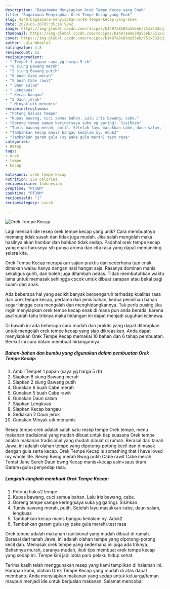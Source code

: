 ```yaml
---
description: "Bagaimana Menyiapkan Orek Tempe Kecap yang Enak"
title: "Bagaimana Menyiapkan Orek Tempe Kecap yang Enak"
slug: 4348-bagaimana-menyiapkan-orek-tempe-kecap-yang-enak
date: 2020-05-26T05:35:14.924Z
image: https://img-global.cpcdn.com/recipes/b1497a8e83da56eb/751x532cq70/orek-tempe-kecap-foto-resep-utama.jpg
thumbnail: https://img-global.cpcdn.com/recipes/b1497a8e83da56eb/751x532cq70/orek-tempe-kecap-foto-resep-utama.jpg
cover: https://img-global.cpcdn.com/recipes/b1497a8e83da56eb/751x532cq70/orek-tempe-kecap-foto-resep-utama.jpg
author: Lula Wheeler
ratingvalue: 4.8
reviewcount: 15
recipeingredient:
- " Tempet 1 papan saya yg harga 5 rb"
- "8 siung Bawang merah"
- "2 siung Bawang putih"
- "6 buah Cabe merah"
- "5 buah Cabe rawit"
- " Daun salam"
- " Lengkuas"
- " Kecap bangau"
- "2 Daun jeruk"
- " Minyak utk menumis"
recipeinstructions:
- "Potong halus2 tempe"
- "Kupas bawang, cuci semua bahan. Lalu iris bawang, cabe."
- "Goreng tempe sampe kering(saya suka yg garing). Sisihkan"
- "Tumis bawang merah, putih. Setelah layu masukkan cabe, daun salam, lengkuas"
- "Tambahkan kecap manis bangau kedalam ny. Aduk2"
- "Tambahkan garam gula (sy pake gula merah).test rasa"
categories:
- Resep
tags:
- orek
- tempe
- kecap

katakunci: orek tempe kecap 
nutrition: 258 calories
recipecuisine: Indonesian
preptime: "PT36M"
cooktime: "PT39M"
recipeyield: "1"
recipecategory: Lunch

---
```



![Orek Tempe Kecap](https://img-global.cpcdn.com/recipes/b1497a8e83da56eb/751x532cq70/orek-tempe-kecap-foto-resep-utama.jpg)

Lagi mencari ide resep orek tempe kecap yang unik? Cara membuatnya memang tidak susah dan tidak juga mudah. Jika salah mengolah maka hasilnya akan hambar dan bahkan tidak sedap. Padahal orek tempe kecap yang enak harusnya sih punya aroma dan cita rasa yang dapat memancing selera kita.

Orek Tempe Kecap merupakan sajian praktis dan sederhana tapi enak dimakan walau hanya dengan nasi hangat saja. Rasanya dominan manis sekaligus gurih, dan boleh juga ditambah pedas. Tidak membutuhkan waktu lama untuk memasak sehingga cocok untuk dibuat sarapan atau bekal pagi suami dan anak.

Ada beberapa hal yang sedikit banyak berpengaruh terhadap kualitas rasa dari orek tempe kecap, pertama dari jenis bahan, kedua pemilihan bahan segar hingga cara mengolah dan menghidangkannya. Tak perlu pusing jika ingin menyiapkan orek tempe kecap enak di mana pun anda berada, karena asal sudah tahu triknya maka hidangan ini dapat menjadi suguhan istimewa.


Di bawah ini ada beberapa cara mudah dan praktis yang dapat diterapkan untuk mengolah orek tempe kecap yang siap dikreasikan. Anda dapat menyiapkan Orek Tempe Kecap memakai 10 bahan dan 6 tahap pembuatan. Berikut ini cara dalam membuat hidangannya.

<!--inarticleads1-->

##### Bahan-bahan dan bumbu yang digunakan dalam pembuatan Orek Tempe Kecap:

1. Ambil  Tempet 1 papan (saya yg harga 5 rb)
1. Siapkan 8 siung Bawang merah
1. Siapkan 2 siung Bawang putih
1. Gunakan 6 buah Cabe merah
1. Gunakan 5 buah Cabe rawit
1. Gunakan  Daun salam
1. Siapkan  Lengkuas
1. Siapkan  Kecap bangau
1. Sediakan 2 Daun jeruk
1. Gunakan  Minyak utk menumis


Resep tempe orek adalah salah satu resep tempe Orek tempe, menu makanan tradisional yang mudah dibuat untuk tiap suasana Orek tempe adalah makanan tradisional yang mudah dibuat di rumah. Berasal dari tanah Jawa, ini adalah olahan tempe yang dipotong-potong kecil dan dimasak dengan gula serta kecap. Orek Tempe Kecap is something that I have loved my whole life. Resep Bwng merah Bwng putih Cabe rawit Cabe merah Tomat Jahe Sereh Daun bwng Kecap manis+kecap asin+saus tiram Garam+gula+penyedap rasa. 

<!--inarticleads2-->

##### Langkah-langkah membuat Orek Tempe Kecap:

1. Potong halus2 tempe
1. Kupas bawang, cuci semua bahan. Lalu iris bawang, cabe.
1. Goreng tempe sampe kering(saya suka yg garing). Sisihkan
1. Tumis bawang merah, putih. Setelah layu masukkan cabe, daun salam, lengkuas
1. Tambahkan kecap manis bangau kedalam ny. Aduk2
1. Tambahkan garam gula (sy pake gula merah).test rasa


Orek tempe adalah makanan tradisional yang mudah dibuat di rumah. Berasal dari tanah Jawa, ini adalah olahan tempe yang dipotong-potong kecil dan. Memasak orek tempe yang sederhana ini juga ada triknya. Bahannya murah, caranya mudah, ikuti tips membuat orek tempe kecap yang sedap ini. Tempe kini jadi idola para pelaku hidup sehat. 

Terima kasih telah menggunakan resep yang kami tampilkan di halaman ini. Harapan kami, olahan Orek Tempe Kecap yang mudah di atas dapat membantu Anda menyiapkan makanan yang sedap untuk keluarga/teman maupun menjadi ide untuk berjualan makanan. Selamat mencoba!
